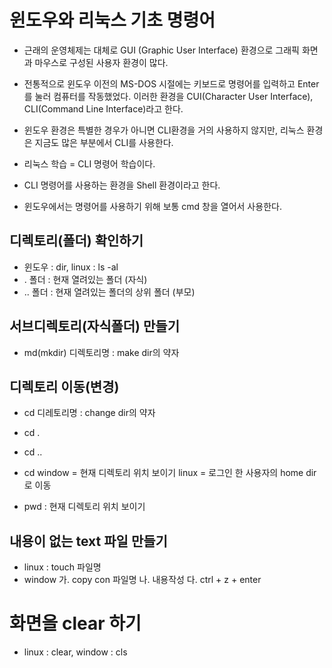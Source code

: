 # 윈도우와 리눅스 기초 명령어
* 근래의 운영체제는 대체로 GUI (Graphic User Interface)
환경으로 그래픽 화면과 마우스로 구성된 사용자 환경이 많다.
* 전통적으로 윈도우 이전의 MS-DOS 시절에는 키보드로
명령어를 입력하고 Enter를 눌러 컴퓨터를 작동했었다.
이러한 환경을 CUI(Character User Interface), CLI(Command Line Interface)라고 한다.

* 윈도우 환경은 특별한 경우가 아니면 CLI환경을 거의 사용하지 않지만,
리눅스 환경은 지금도 많은 부분에서 CLI를 사용한다.

* 리눅스 학습 = CLI 명령어 학습이다.

* CLI 명령어를 사용하는 환경을 Shell 환경이라고 한다.
* 윈도우에서는 명령어를 사용하기 위해 보통 cmd 창을 열어서 사용한다.

## 디렉토리(폴더) 확인하기
* 윈도우 : dir, linux : ls -al
* . 폴더 : 현재 열려있는 폴더 (자식)
* .. 폴더 : 현재 열려있는 폴더의 상위 폴더 (부모)

## 서브디렉토리(자식폴더) 만들기
* md(mkdir) 디렉토리명 : make dir의 약자

## 디렉토리 이동(변경)
* cd 디레토리명 : change dir의 약자

* cd .
* cd ..

* cd 
    window = 현재 디렉토리 위치 보이기
    linux = 로그인 한 사용자의 home dir로 이동
* pwd : 현재 디렉토리 위치 보이기


## 내용이 없는 text 파일 만들기
* linux : touch 파일명
* window
   가. copy con 파일명
   나. 내용작성
   다. ctrl + z + enter
# 화면을 clear 하기
* linux : clear, window : cls


